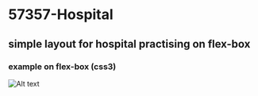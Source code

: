 # 57357-Hospital
## simple layout for hospital practising on flex-box
### example on flex-box (css3)
![Alt text](screen.png?raw=true "Title")
